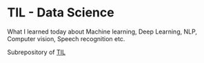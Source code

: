 # TIL - Data Science

What I learned today about Machine learning, Deep Learning, NLP, Computer vision, Speech recognition etc.

Subrepository of [TIL](https://github.com/Gyubin/TIL)
